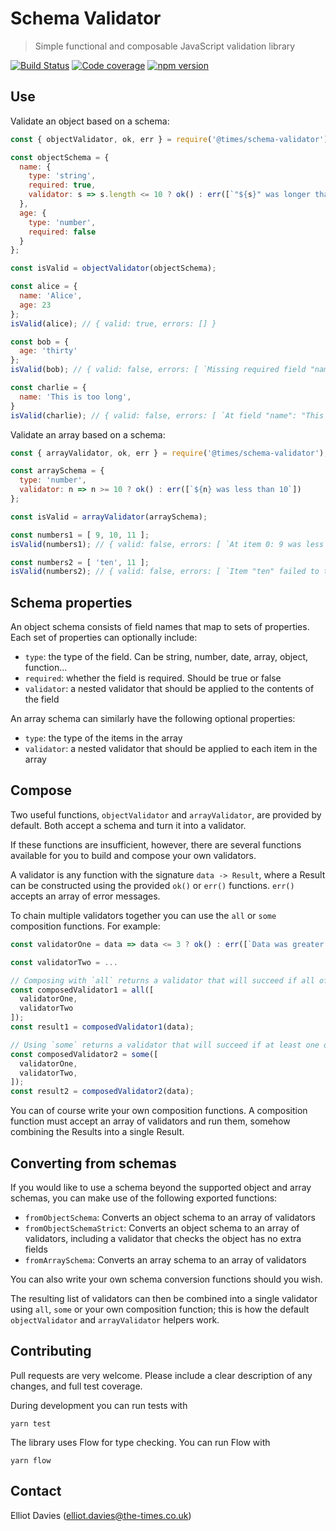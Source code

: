 # Schema Validator

> Simple functional and composable JavaScript validation library

[![Build Status](https://travis-ci.org/times/schema-validator.svg?branch=master)](https://travis-ci.org/times/schema-validator) [![Code coverage](https://codecov.io/gh/times/schema-validator/branch/master/graph/badge.svg)](https://codecov.io/gh/times/schema-validator) [![npm version](https://badge.fury.io/js/%40times%2Fschema-validator.svg)](https://badge.fury.io/js/%40times%2Fschema-validator)


## Use

Validate an object based on a schema:

```js
const { objectValidator, ok, err } = require('@times/schema-validator');

const objectSchema = {
  name: {
    type: 'string',
    required: true,
    validator: s => s.length <= 10 ? ok() : err([`"${s}" was longer than 10`]),
  },
  age: {
    type: 'number',
    required: false
  }
};

const isValid = objectValidator(objectSchema);

const alice = {
  name: 'Alice',
  age: 23
};
isValid(alice); // { valid: true, errors: [] }

const bob = {
  age: 'thirty'
};
isValid(bob); // { valid: false, errors: [ `Missing required field "name"`, `Field "age" failed to typecheck (expected number)` ] }

const charlie = {
  name: 'This is too long',
}
isValid(charlie); // { valid: false, errors: [ `At field "name": "This is too long" was longer than 10` ] }
```
    

Validate an array based on a schema:

```js
const { arrayValidator, ok, err } = require('@times/schema-validator');

const arraySchema = {
  type: 'number',
  validator: n => n >= 10 ? ok() : err([`${n} was less than 10`])
};

const isValid = arrayValidator(arraySchema);

const numbers1 = [ 9, 10, 11 ];
isValid(numbers1); // { valid: false, errors: [ `At item 0: 9 was less than 10` ] }

const numbers2 = [ 'ten', 11 ];
isValid(numbers2); // { valid: false, errors: [ `Item "ten" failed to typecheck (expected number)` ] }
```


## Schema properties

An object schema consists of field names that map to sets of properties. Each set of properties can optionally include:

- `type`: the type of the field. Can be string, number, date, array, object, function...
- `required`: whether the field is required. Should be true or false
- `validator`: a nested validator that should be applied to the contents of the field

An array schema can similarly have the following optional properties:

- `type`: the type of the items in the array
- `validator`: a nested validator that should be applied to each item in the array


## Compose

Two useful functions, `objectValidator` and `arrayValidator`, are provided by default. Both accept a schema and turn it into a validator.

If these functions are insufficient, however, there are several functions available for you to build and compose your own validators.

A validator is any function with the signature `data -> Result`, where a Result can be constructed using the provided `ok()` or `err()` functions. `err()` accepts an array of error messages.

To chain multiple validators together you can use the `all` or `some` composition functions. For example:

```js
const validatorOne = data => data <= 3 ? ok() : err([`Data was greater than three`]);

const validatorTwo = ...

// Composing with `all` returns a validator that will succeed if all of the given validators succeed
const composedValidator1 = all([
  validatorOne,
  validatorTwo
]);
const result1 = composedValidator1(data);

// Using `some` returns a validator that will succeed if at least one of the given validators succeeds
const composedValidator2 = some([
  validatorOne,
  validatorTwo,
]);
const result2 = composedValidator2(data);
```

You can of course write your own composition functions. A composition function must accept an array of validators and run them, somehow combining the Results into a single Result.


## Converting from schemas

If you would like to use a schema beyond the supported object and array schemas, you can make use of the following exported functions:

- `fromObjectSchema`: Converts an object schema to an array of validators
- `fromObjectSchemaStrict`: Converts an object schema to an array of validators, including a validator that checks the object has no extra fields
- `fromArraySchema`: Converts an array schema to an array of validators

You can also write your own schema conversion functions should you wish.

The resulting list of validators can then be combined into a single validator using `all`, `some` or your own composition function; this is how the default `objectValidator` and `arrayValidator` helpers work.


## Contributing

Pull requests are very welcome. Please include a clear description of any changes, and full test coverage.

During development you can run tests with

    yarn test


The library uses Flow for type checking. You can run Flow with

    yarn flow


## Contact

Elliot Davies (elliot.davies@the-times.co.uk)
